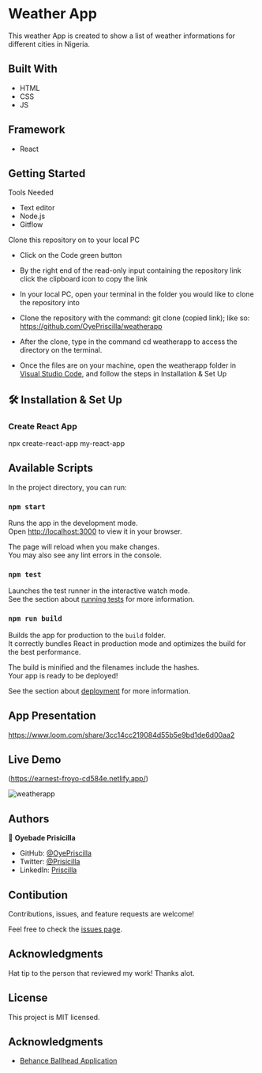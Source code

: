 # Weather App

 This weather App is created to show a list of weather informations for different cities in Nigeria.

## Built With

* HTML
* CSS
* JS

## Framework

* React

## Getting Started

Tools Needed

* Text editor
* Node.js
* Gitflow

Clone this repository on to your local PC

* Click on the Code green button
* By the right end of the read-only input containing the repository link click the clipboard icon to copy the link
* In your local PC, open your terminal in the folder you would like to clone the repository into
* Clone the repository with the command: git clone (copied link); like so: <https://github.com/OyePriscilla/weatherapp>
* After the clone, type in the command cd weatherapp to access the directory on the terminal.

* Once the files are on your machine, open the weatherapp folder in [Visual Studio Code](https://code.visualstudio.com/), and follow the steps in Installation & Set Up

## 🛠 Installation & Set Up

### Create React App

  npx create-react-app my-react-app

## Available Scripts

In the project directory, you can run:

### `npm start`

Runs the app in the development mode.\
Open [http://localhost:3000](http://localhost:3000) to view it in your browser.

The page will reload when you make changes.\
You may also see any lint errors in the console.

### `npm test`

Launches the test runner in the interactive watch mode.\
See the section about [running tests](https://facebook.github.io/create-react-app/docs/running-tests) for more information.

### `npm run build`

Builds the app for production to the `build` folder.\
It correctly bundles React in production mode and optimizes the build for the best performance.

The build is minified and the filenames include the hashes.\
Your app is ready to be deployed!

See the section about [deployment](https://facebook.github.io/create-react-app/docs/deployment) for more information.

## App Presentation
https://www.loom.com/share/3cc14cc219084d55b5e9bd1de6d00aa2

## Live Demo
(https://earnest-froyo-cd584e.netlify.app/)

![weatherapp](https://i.ibb.co/JWZ3sZN/localhost-3000-1.png)

## Authors

👤 **Oyebade Prisicilla**

* GitHub: [@OyePriscilla](https://github.com/OyePriscilla)
* Twitter: [@Prisicilla](https://twitter.com/Prisicilla)
* LinkedIn: [Priscilla](https://linkedin.com/in/oyepriscilla)

## Contibution

Contributions, issues, and feature requests are welcome!

Feel free to check the [issues page](../../issues/).

## Acknowledgments

Hat tip to the person that reviewed my work! Thanks alot.

## License

This project is MIT licensed.

## Acknowledgments

* [Behance Ballhead Application](https://www.behance.net/gallery/31579789/Ballhead-App-(Free-PSDs))
